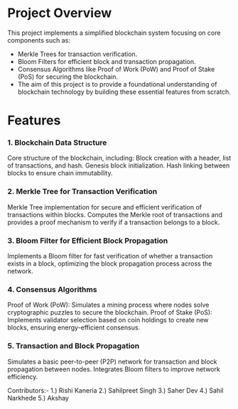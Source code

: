       
# Project Overview
This project implements a simplified blockchain system focusing on core components such as:

- Merkle Trees for transaction verification.
- Bloom Filters for efficient block and transaction propagation.
- Consensus Algorithms like Proof of Work (PoW) and Proof of Stake (PoS) for securing the blockchain.
- The aim of this project is to provide a foundational understanding of blockchain technology by building these essential features from scratch.

# Features
### 1. Blockchain Data Structure
Core structure of the blockchain, including:
Block creation with a header, list of transactions, and hash.
Genesis block initialization.
Hash linking between blocks to ensure chain immutability.
### 2. Merkle Tree for Transaction Verification
Merkle Tree implementation for secure and efficient verification of transactions within blocks.
Computes the Merkle root of transactions and provides a proof mechanism to verify if a transaction belongs to a block.
### 3. Bloom Filter for Efficient Block Propagation
Implements a Bloom filter for fast verification of whether a transaction exists in a block, optimizing the block propagation process across the network.
### 4. Consensus Algorithms
Proof of Work (PoW): Simulates a mining process where nodes solve cryptographic puzzles to secure the blockchain.
Proof of Stake (PoS): Implements validator selection based on coin holdings to create new blocks, ensuring energy-efficient consensus.
### 5. Transaction and Block Propagation
Simulates a basic peer-to-peer (P2P) network for transaction and block propagation between nodes.
Integrates Bloom filters to improve network efficiency.

Contributors:-
1.) Rishi Kaneria
2.) Sahilpreet Singh
3.) Saher Dev
4.) Sahil Narkhede 
5.) Akshay
